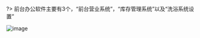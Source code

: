 ?> 前台办公软件主要有3个，“前台营业系统”，“库存管理系统”以及“洗浴系统设置”

![image](https://cdn.jsdelivr.net/gh/conquer1the2world3/picx-images-hosting@master/image.1e8cm3t8xu.web)
